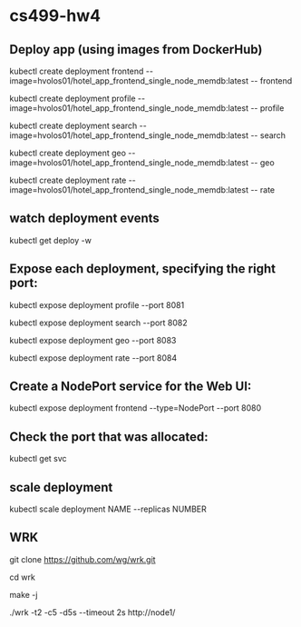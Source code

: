 # cs499-hw4


## Deploy app (using images from DockerHub)

kubectl create deployment frontend --image=hvolos01/hotel_app_frontend_single_node_memdb:latest -- frontend

kubectl create deployment profile --image=hvolos01/hotel_app_frontend_single_node_memdb:latest -- profile

kubectl create deployment search --image=hvolos01/hotel_app_frontend_single_node_memdb:latest -- search

kubectl create deployment geo --image=hvolos01/hotel_app_frontend_single_node_memdb:latest -- geo

kubectl create deployment rate --image=hvolos01/hotel_app_frontend_single_node_memdb:latest -- rate

## watch deployment events

kubectl get deploy -w

## Expose each deployment, specifying the right port:

kubectl expose deployment profile --port 8081

kubectl expose deployment search --port 8082

kubectl expose deployment geo --port 8083

kubectl expose deployment rate --port 8084

## Create a NodePort service for the Web UI:

kubectl expose deployment frontend --type=NodePort --port 8080 

## Check the port that was allocated:

kubectl get svc

## scale deployment

kubectl scale deployment NAME --replicas NUMBER


## WRK

git clone https://github.com/wg/wrk.git

cd wrk

make -j

./wrk -t2 -c5 -d5s --timeout 2s http://node1/
